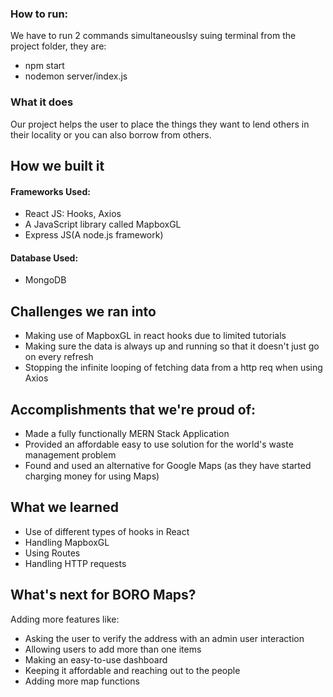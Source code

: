 ### How to run:

We have to run 2 commands simultaneouslsy suing terminal from the project folder, they are:
* npm start 
* nodemon server/index.js

### What it does

Our project helps the user to place the things they want to lend others in their locality or you can also borrow from others.

## How we built it

#### Frameworks Used:
* React JS: Hooks, Axios
* A JavaScript library called MapboxGL
* Express JS(A node.js framework)

#### Database Used:
* MongoDB


## Challenges we ran into

* Making use of MapboxGL in react hooks due to limited tutorials
* Making sure the data is always up and running so that it doesn't just go on every refresh
* Stopping the infinite looping of fetching data from a http req when using Axios

## Accomplishments that we're proud of:

* Made a fully functionally MERN Stack Application
* Provided an affordable easy to use solution for the world's waste management problem
* Found and used an alternative for Google Maps (as they have started charging money for using Maps)

## What we learned

* Use of different types of hooks in React
* Handling MapboxGL
* Using Routes
* Handling HTTP requests


## What's next for BORO Maps?

Adding more features like:

* Asking the user to verify the address with an admin user interaction
* Allowing users to add more than one items
* Making an easy-to-use dashboard
* Keeping it affordable and reaching out to the people
* Adding more map functions
